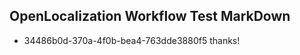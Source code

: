## OpenLocalization Workflow Test MarkDown
* 34486b0d-370a-4f0b-bea4-763dde3880f5 
thanks!<!--HONumber=Mar16_HO4-->
